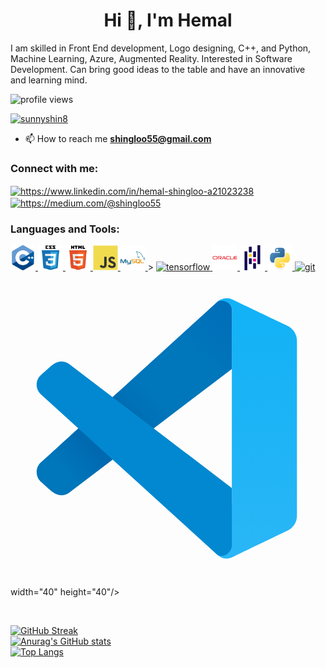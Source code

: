 <h1 align="center">Hi 👋, I'm Hemal</h1>
<p> I am skilled in Front End development, Logo designing, C++, and Python, Machine Learning, Azure, Augmented Reality. Interested in Software Development. Can bring good ideas to the table and have an innovative and learning mind.</p>

<p align="left"> <img src="https://komarev.com/ghpvc/?username=sunnyshin8&label=Profile%20views&color=0e75b6&style=flat" alt="profile views" /> </p>

<p align="left"> <a href="https://github.com/ryo-ma/github-profile-trophy"><img src="https://github-profile-trophy.vercel.app/?username=sunnyshin8&theme=alduin" alt="sunnyshin8" /></a> </p>

- 📫 How to reach me **shingloo55@gmail.com**

<h3 align="left">Connect with me:</h3>
<p align="left">
<a href="https://www.linkedin.com/in/hemal-shingloo-a21023238" target="blank"><img align="center" src="https://raw.githubusercontent.com/rahuldkjain/github-profile-readme-generator/master/src/images/icons/Social/linked-in-alt.svg" alt="https://www.linkedin.com/in/hemal-shingloo-a21023238" height="30" width="40" /></a>
<a href="https://medium.com/@shingloo55" target="blank"><img align="center" src="https://raw.githubusercontent.com/rahuldkjain/github-profile-readme-generator/master/src/images/icons/Social/medium.svg" alt="https://medium.com/@shingloo55" height="30" width="40" /></a>
</p>


<h3 align="left">Languages and Tools:</h3>
<p align="left"> <a href="https://www.w3schools.com/cpp/" target="_blank" rel="noreferrer"> <img src="https://raw.githubusercontent.com/devicons/devicon/master/icons/cplusplus/cplusplus-original.svg" alt="cplusplus" width="40" height="40"/> </a> <a href="https://www.w3schools.com/css/" target="_blank" rel="noreferrer"> <img src="https://raw.githubusercontent.com/devicons/devicon/master/icons/css3/css3-original-wordmark.svg" alt="css3" width="40" height="40"/> </a>  </a> <a href="https://www.w3.org/html/" target="_blank" rel="noreferrer"> <img src="https://raw.githubusercontent.com/devicons/devicon/master/icons/html5/html5-original-wordmark.svg" alt="html5" width="40" height="40"/> </a> <a href="https://developer.mozilla.org/en-US/docs/Web/JavaScript" target="_blank" rel="noreferrer"> <img src="https://raw.githubusercontent.com/devicons/devicon/master/icons/javascript/javascript-original.svg" alt="javascript" width="40" height="40"/> </a> <a href="https://www.mysql.com/" target="_blank" rel="noreferrer"> <img src="https://raw.githubusercontent.com/devicons/devicon/master/icons/mysql/mysql-original-wordmark.svg" alt="mysql" width="40" height="40"/> </a> > <a href="https://www.tensorflow.org" target="_blank" rel="noreferrer"> <img src="https://www.vectorlogo.zone/logos/tensorflow/tensorflow-icon.svg" alt="tensorflow" width="40" height="40"/> </a> <a href="https://www.oracle.com/" target="_blank" rel="noreferrer"> <img src="https://raw.githubusercontent.com/devicons/devicon/master/icons/oracle/oracle-original.svg" alt="oracle" width="40" height="40"/> </a>
<a href="https://pandas.pydata.org/" target="_blank" rel="noreferrer"> <img src="https://raw.githubusercontent.com/devicons/devicon/2ae2a900d2f041da66e950e4d48052658d850630/icons/pandas/pandas-original.svg" alt="pandas" width="40" height="40"/> </a> <a href="https://www.python.org" target="_blank" rel="noreferrer"> <img src="https://raw.githubusercontent.com/devicons/devicon/master/icons/python/python-original.svg" alt="python" width="40" height="40"/> </a>
<a href="https://git-scm.com/" target="_blank" rel="noreferrer"> <img src="https://www.vectorlogo.zone/logos/git-scm/git-scm-icon.svg" alt="git" width="40" height="40"/> </a>
<svg xmlns="http://www.w3.org/2000/svg" viewBox="0 0 48 48" width="500px" height="500px"><linearGradient id="HjBUFHyNtcsDcBgnZBZ2Sa" x1="37.8" x2="37.8" y1="43.37" y2="7.42" gradientUnits="userSpaceOnUse"><stop offset="0" stop-color="#29b6f6"/><stop offset="1" stop-color="#13b2f6"/></linearGradient><path fill="url(#HjBUFHyNtcsDcBgnZBZ2Sa)" d="M34.176,4.249c0.188,0.092,5.688,2.716,8.374,3.998C43.437,8.67,44,9.564,44,10.546v26.86	c0,0.981-0.559,1.874-1.443,2.299c-2.548,1.228-7.611,3.666-7.948,3.826C34.361,43.649,33.709,44,33.181,44	c-0.678,0-1.133-0.316-1.58-0.73L34,35.711V5.715l-2.254-1.135C32.228,4.109,32.896,4,33.291,4C33.653,4,33.948,4.138,34.176,4.249z"/><linearGradient id="HjBUFHyNtcsDcBgnZBZ2Sb" x1="6.085" x2="34.793" y1="34.801" y2="7.173" gradientUnits="userSpaceOnUse"><stop offset=".115" stop-color="#0076bb"/><stop offset=".257" stop-color="#0069b0"/><stop offset=".28" stop-color="#0069b0"/><stop offset=".424" stop-color="#0069b0"/><stop offset=".491" stop-color="#0072b7"/><stop offset=".577" stop-color="#0076bb"/><stop offset=".795" stop-color="#0076bb"/><stop offset="1" stop-color="#006eb9"/></linearGradient><path fill="url(#HjBUFHyNtcsDcBgnZBZ2Sb)" d="M9,33.896l25-19.023V5.83c0-1.299-1.662-1.808-2.337-1.184	C31.008,5.25,4.658,29.239,4.658,29.239c-0.9,0.83-0.849,2.267,0.107,3.032c0,0,1.324,1.232,1.803,1.574	C7.304,34.37,8.271,34.43,9,33.896z"/><path fill="#0288d1" d="M9,14.104l25,19.054v8.771c0,1.198-1.42,2.193-2.399,1.341L4.658,18.761	c-0.9-0.83-0.849-2.267,0.107-3.032c0,0,1.324-1.232,1.803-1.574C7.304,13.63,8.271,13.57,9,14.104z"/></svg>width="40" height="40"/> 

</p>

<!--<p><img align="left" src="https://github-readme-stats.vercel.app/api/top-langs?username=sunnyshin8&show_icons=true&locale=en&layout=compact" alt="sunnyshin8" /></p>-->

<!--<p>&nbsp;<img align="center" src="https://github-readme-stats.vercel.app/api?username=sunnyshin8&show_icons=true&locale=en" alt="sunnyshin8" /></p>-->

<!--<p>&nbsp;<img align="center" src="https://github-readme-stats.vercel.app/api?username=sunnyshin8&show_icons=true&locale=en" alt="sunnyshin8" /></p>-->
<br>

[![GitHub Streak](https://streak-stats.demolab.com?user=sunnyshin8&theme=highcontrast&hide_border=true&date_format=j%20M%5B%20Y%5D)](https://git.io/streak-stats)<br>
[![Anurag's GitHub stats](https://github-readme-stats.vercel.app/api?username=sunnyshin8&show_icons=true&theme=radical&rank_icon=github)](https://github.com/sunnyshin8)<br>
[![Top Langs](https://github-readme-stats.vercel.app/api/top-langs/?username=anuraghazra&theme=radical&layout=donut)](https://github.com/sunnyshin8)
<!--<p><img align="center" src="https://github-readme-streak-stats.herokuapp.com/?user=sunnyshin8" alt="sunnyshin8" /></p>-->



